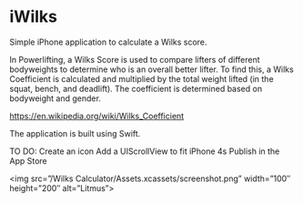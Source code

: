 # iWilks

Simple iPhone application to calculate a Wilks score.

In Powerlifting, a Wilks Score is used to compare lifters of different bodyweights to determine who is an overall better lifter. To find this, a Wilks Coefficient is calculated and multiplied by the total weight lifted (in the squat, bench, and deadlift). The coefficient is determined based on bodyweight and gender.

https://en.wikipedia.org/wiki/Wilks_Coefficient

The application is built using Swift.

TO DO:
Create an icon
Add a UIScrollView to fit iPhone 4s
Publish in the App Store

<img src=”/Wilks Calculator/Assets.xcassets/screenshot.png” width=”100″ height=”200″ alt=”Litmus”>


